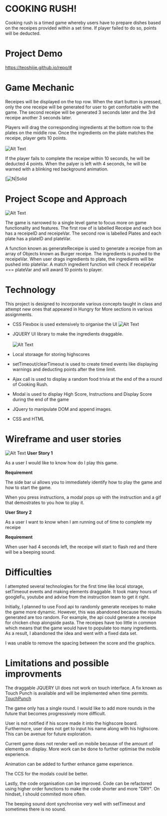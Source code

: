 # COOKING RUSH!

Cooking rush is a timed game whereby users have to prepare dishes based on the receipes provided within a set time. If player failed to do so, points will be deducted. 

# Project Demo 

https://teoshijie.github.io/repo/#

# Game Mechanic

Receipes will be displayed on the top row. When the start button is pressed, only the one receipe will be generated for user to get comfortable with the game. The second receipe will be generated 3 seconds later and the 3rd receipe another 3 seconds later. 

Players will drag the corresponding ingredients at the bottom row to the plates on the middle row. Once the ingredients on the plate matches the receipe, player gets 10 points. 
<br/><br/>
![Alt Text](https://media.giphy.com/media/JSeKMhr03G7kvA80Bt/giphy.gif)


If the player fails to complete the receipe within 10 seconds, he will be deducted 4 points. 
When the palyer is left with 4 seconds, he will be warned with a blinking red background animation. 

[![N|Solid](https://media.giphy.com/media/lShHXrsR8Sk1OSh8Dv/giphy.gif)

# Project Scope and Approach
![Alt Text](https://i.ibb.co/z8VZ4XY/main.jpg)

The game is narrowed to a single level game to focus more on game functionality and features. 
The first row of is labelled Receipe and each box has a receipeID and receipeVar.
The second row is labelled Plates and each plate has a plateID and plateVar.

A function known as generateReceipe is used to generate a receipe from an array of Objects known as Burger receipe. 
The ingredients is pushed to the receipeVar. 
When user drags ingredients to plate, the ingredients will be pushed into plateVar. 
A match ingredient function will check if receipeVar === plateVar and will award 10 points to player.

# Technology
This project is designed to incorporate various concepts taught in class and attempt new ones that appeared in Hungry for More sections in various assignments.  

* CSS Flexbox is used extensively to organise the UI
![Alt Text](https://i.ibb.co/RgGVYTf/rushmain.png)

* JQUERY UI library to make the ingredients draggable.
<br> </br>
![Alt Text](https://media.giphy.com/media/fWqGVdSr1ThqIoakwN/giphy.gif)

* Local storaage for storing highscores
* setTimeout/clearTimeout is used to create timed events like displaying warnings and deducting points after the time limit. 
* Ajax call is used to display a random food trivia at the end of the a round of Cooking Rush. 
* Modal is used to display High Score, Instructions and Display Score during the end of the game 
* JQuery to manipulate DOM and append images. 
* CSS and HTML 

# Wireframe and user stories 

![Alt Text](https://i.ibb.co/5TTnT4m/083b43780f57464f863b689dbb28aec2.png)
**User Story 1**

As a user I would like to know how do I play this game. 

**Requirement**

The side bar ui allows you to immediately identify how to play the game and how to start the game. 

When you press instructions, a modal pops up with the instruction and a gif that demostrates to you how to play it. 

**User Story 2** 

As a user I want to know when I am running out of time to complete my receipe 

**Requirement**

When user had 4 seconds left, the receipe will start to flash red and there will be a beeping sound. 




# Difficulties 

I attempted several technologies for the first time like local storage, setTimeout events and making elements draggable. It took many hours of googleFu, youtube and advise from the instruction team to get it right. 

Initially, I planned to use Food api to randomly generate receipes to make the game more dynamic. However, this was abandoned because the results generated are too random. For example, the api could generate a receipe for chicken chop alongside pasta. The receipes have too little in common which means that the game would have to populate too many ingredients. As a result, I abandoned the idea and went with a fixed data set. 

I was unable to remove the spacing between the score and the graphics. 

# Limitations and possible improvments

The draggable JQUERY UI does not work on touch interface. A fix known as Touch Punch is available and will be implemented when time permits. [TouchPunch](https://github.com/furf/jquery-ui-touch-punch)

The game only has a single round. I would like to add more rounds in the future that becomes progressively more difficult. 

User is not notified if his score made it into the highscore board. Furthermore, user does not get to input his name along with his highscore. This can be avenue for future exploration. 

Current game does not render well on mobile because of the amount of elements on display. More work can be done to further optimise the mobile experience. 

Animation can be added to further enhance game experience. 

The CCS for the modals could be better. 

Lastly, the code organisation can be improved. Code can be refactored using higher order functions to make the code shorter and more "DRY". On hindset, I should commited more often. 

The beeping sound dont synchronise very well with setTimeout and sometimes there is no sound. 

